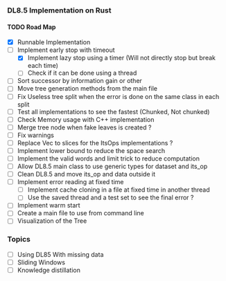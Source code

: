 ### DL8.5 Implementation on Rust


#### TODO Road Map

- [x] Runnable Implementation
- [ ] Implement early stop with timeout
  - [x] Implement lazy stop using a timer (Will not directly stop but break each time)
  - [ ] Check if it can be done using a thread
- [ ] Sort successor by information gain or other
- [ ] Move tree generation methods from the main file
- [ ] Fix Useless tree split when the error is done on the same class in each split
- [ ] Test all implementations to see the fastest (Chunked, Not chunked)
- [ ] Check Memory usage with C++ implementation
- [ ] Merge tree node when fake leaves is created ?
- [ ] Fix warnings
- [ ] Replace Vec to slices for the ItsOps implementations ?
- [ ] Implement lower bound to reduce the space search
- [ ] Implement the valid words and limit trick to reduce computation
- [ ] Allow DL8.5 main class to use generic types for dataset and its_op
- [ ] Clean DL8.5 and move its_op and data outside it
- [ ] Implement error reading at fixed time
  - [ ] Implement cache cloning in a file at fixed time in another thread
  - [ ] Use the saved thread and a test set to see the final error ?
- [ ] Implement warm start
- [ ] Create a main file to use from command line
- [ ] Visualization of the Tree

### Topics

- [ ] Using DL85 With missing data
- [ ] Sliding Windows
- [ ] Knowledge distillation
